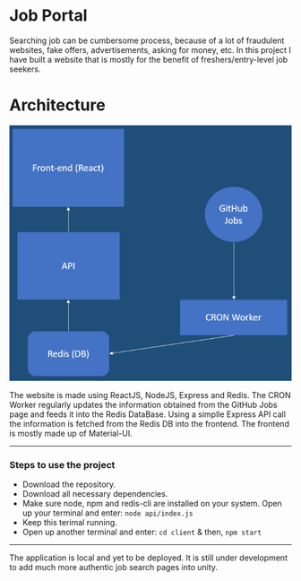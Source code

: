 # Job Portal

Searching job can be cumbersome process, because of a lot of fraudulent websites, fake offers, advertisements, asking for money, etc. In this project I have built a website that is mostly for the benefit of freshers/entry-level job seekers.

# Architecture

<img src="img/1.png">

The website is made using ReactJS, NodeJS, Express and Redis. The CRON Worker regularly updates the information obtained from the GitHub Jobs page and feeds it into the Redis DataBase. Using a simplle Express API call the information is fetched from the Redis DB into the frontend. The frontend is mostly made up of Material-UI.

---

### Steps to use the project

- Download the repository.
- Download all necessary dependencies.
- Make sure node, npm and redis-cli are installed on your system. Open up your terminal and enter:
  `node api/index.js`
- Keep this terimal running.
- Open up another terminal and enter:
  `cd client` & then,
  `npm start`

---

The application is local and yet to be deployed. It is still under development to add much more authentic job search pages into unity.
